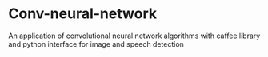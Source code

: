 # Conv-neural-network
An application of convolutional neural network algorithms with caffee library and python interface for image and speech detection
